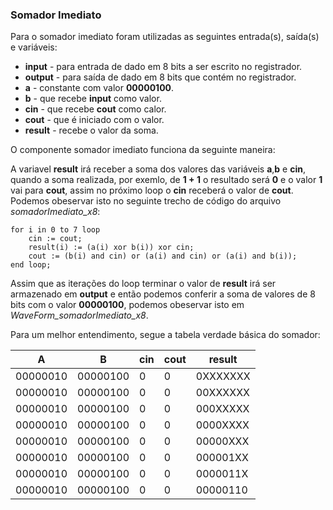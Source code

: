 ### Somador Imediato

Para o somador imediato foram utilizadas as seguintes entrada(s), saída(s) e variáveis:

* **input**   - para entrada de dado em 8 bits a ser escrito no registrador.
* **output**  - para saída de dado em 8 bits que contém no registrador.
* **a**       - constante com valor **00000100**.
* **b**       - que recebe **input** como valor.
* **cin**     - que recebe **cout** como calor.
* **cout**    - que é iniciado com o valor.
* **result**  - recebe o valor da soma.

O componente somador imediato funciona da seguinte maneira:

A variavel **result** irá receber a soma dos valores das variáveis **a**,**b** e **cin**, quando a soma realizada, por exemlo, de **1 + 1** o resultado será **0** e o valor **1** vai para **cout**, assim no próximo loop o **cin** receberá o valor de **cout**. Podemos obeservar isto no seguinte trecho de código do arquivo *somadorImediato_x8*:

```
for i in 0 to 7 loop
    cin := cout;
    result(i) := (a(i) xor b(i)) xor cin;
    cout := (b(i) and cin) or (a(i) and cin) or (a(i) and b(i));
end loop;
```

Assim que as iterações do loop terminar o valor de **result** irá ser armazenado em **output** e então podemos conferir a soma de valores de 8 bits com o valor **00000100**, podemos obeservar isto em *WaveForm_somadorImediato_x8*.

Para um melhor entendimento, segue a tabela verdade básica do somador:

A|B|cin|cout|result
--------|--------|-|-|--------
00000010|00000100|0|0|0XXXXXXX
00000010|00000100|0|0|00XXXXXX
00000010|00000100|0|0|000XXXXX
00000010|00000100|0|0|0000XXXX
00000010|00000100|0|0|00000XXX
00000010|00000100|0|0|000001XX
00000010|00000100|0|0|0000011X
00000010|00000100|0|0|00000110
